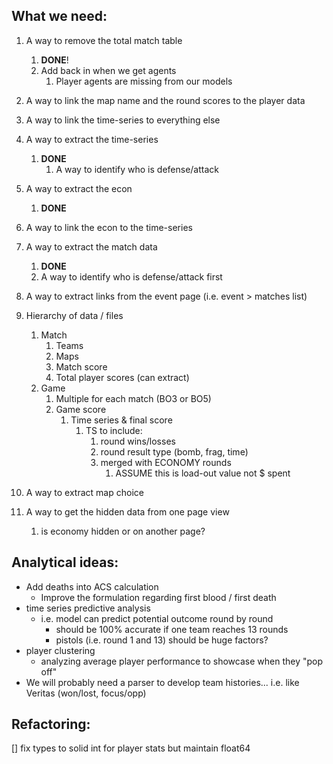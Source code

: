 ## What we need:

1. A way to remove the total match table
   1. **DONE**!
   2. Add back in when we get agents
      1. Player agents are missing from our models
2. A way to link the map name and the round scores to the player data
3. A way to link the time-series to everything else
4. A way to extract the time-series
   1. **DONE**
      1. A way to identify who is defense/attack
5. A way to extract the econ 
   1. **DONE**
6. A way to link the econ to the time-series
7. A way to extract the match data
   1. **DONE**
   2. A way to identify who is defense/attack first
8. A way to extract links from the event page (i.e. event > matches list)

9. Hierarchy of data / files
   1. Match
      1. Teams
      2. Maps
      3. Match score
      4. Total player scores (can extract)
   2. Game
      1. Multiple for each match (BO3 or BO5)
      2. Game score
         1. Time series & final score
            1. TS to include:
               1. round wins/losses
               2. round result type (bomb, frag, time)
               3. merged with ECONOMY rounds
                  1. ASSUME this is load-out value not $ spent
10. A way to extract map choice
11. A way to get the hidden data from one page view
    1. is economy hidden or on another page?


## Analytical ideas:
- Add deaths into ACS calculation
  - Improve the formulation regarding first blood / first death
- time series predictive analysis
  - i.e. model can predict potential outcome round by round
    - should be 100% accurate if one team reaches 13 rounds
    - pistols (i.e. round 1 and 13) should be huge factors?
- player clustering
  - analyzing average player performance to showcase when they "pop off"
- We will probably need a parser to develop team histories... i.e. like Veritas (won/lost, focus/opp)

## Refactoring:
[] fix types to solid int for player stats but maintain float64